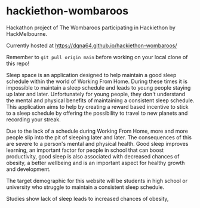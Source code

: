 # hackiethon-wombaroos
Hackathon project of The Wombaroos participating in Hackiethon by HackMelbourne.

Currently hosted at <https://dqna64.github.io/hackiethon-wombaroos/>

Remember to `git pull origin main` before working on your local clone of this repo!

Sleep space is an application designed to help maintain a good sleep schedule within the world of Working From Home. During these times
it is impossible to maintain a sleep schedule and leads to young people staying up later and later. Unfortunately for young people, they
don't understand the mental and physical benefits of maintaining a consistent sleep schedule. This application aims to help by creating
a reward based incentive to stick to a sleep schedule by offering the possibility to travel to new planets and recording your streak.

Due to the lack of a schedule during Working From Home, more and more people slip into the pit of sleeping later and later. The consequences
of this are severe to a person's mental and physical health. Good sleep improves learning, an important factor for people in school that can boost
productivity, good sleep is also associated with decreased chances of obesity, a better wellbeing and is an important aspect for healthy growth and
development. 

The target demographic for this website will be students in high school or university who struggle to maintain a consistent sleep schedule.

Studies show lack of sleep leads to increased chances of obesity, 